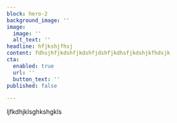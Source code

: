 ```yaml
---
block: hero-2
background_image: ''
image:
  image: ''
  alt_text: ''
headline: hfjkshjfhsj
content: fdhsjhfjkdshfjkdshfjdshfjkdhsfjkdshjkfhdsjk
cta:
  enabled: true
  url: ''
  button_text: ''
published: false

---
```

ljfkdhjklsghkshgkls